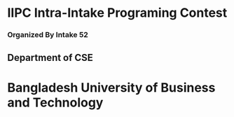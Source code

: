 # IIPC Intra-Intake Programing Contest 
### Organized By Intake 52 
## Department of CSE 
# Bangladesh University of Business and Technology
